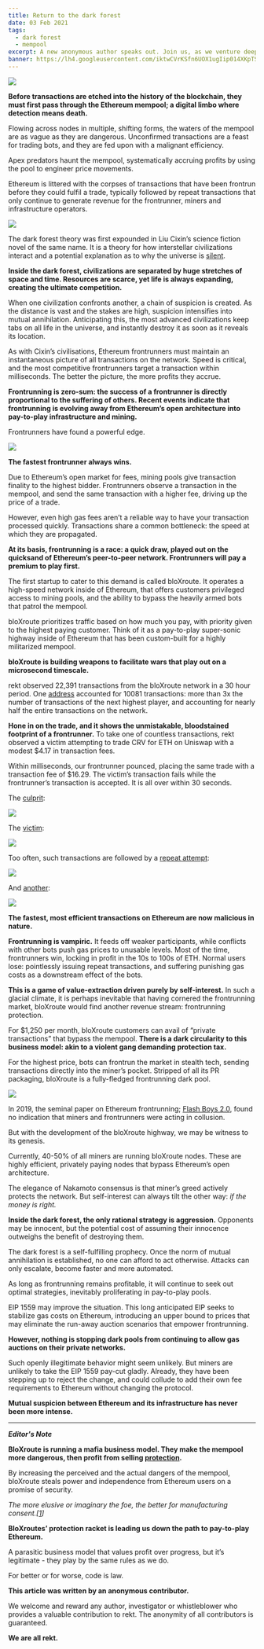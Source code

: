 ```yaml
---
title: Return to the dark forest
date: 03 Feb 2021
tags:
  - dark forest
  - mempool
excerpt: A new anonymous author speaks out. Join us, as we venture deep into the Dark Forest to uncover a mafia business model being operated by bloXrouteLabs. This protection racket turns Ethereum into a pay-to-play game, which only the frontrunners can win.
banner: https://lh4.googleusercontent.com/iktwCVrKSfn6UOX1ugIip014XKpTSpwNXbNv1GjBaFBxtvSqZdGNC8qGdqHpjCdmT_JZYMQ5E7OceWXGoHujsNVj7CCQdH4RCokX0SvEbsqSSadeMVzVLZHp-9rXGYbtTSGlQFmZ
---
```


![](https://lh4.googleusercontent.com/iktwCVrKSfn6UOX1ugIip014XKpTSpwNXbNv1GjBaFBxtvSqZdGNC8qGdqHpjCdmT_JZYMQ5E7OceWXGoHujsNVj7CCQdH4RCokX0SvEbsqSSadeMVzVLZHp-9rXGYbtTSGlQFmZ)

**Before transactions are etched into the history of the blockchain, they must first pass through the Ethereum mempool; a digital limbo where detection means death.**

Flowing across nodes in multiple, shifting forms, the waters of the mempool are as vague as they are dangerous. Unconfirmed transactions are a feast for trading bots, and they are fed upon with a malignant efficiency.

Apex predators haunt the mempool, systematically accruing profits by using the pool to engineer price movements.

Ethereum is littered with the corpses of transactions that have been frontrun before they could fulfil a trade, typically followed by repeat transactions that only continue to generate revenue for the frontrunner, miners and infrastructure operators.

![](https://lh4.googleusercontent.com/Ze_6wdupdomp2nAWyruTbdV_EpwUX1hCrSqQn6hYRQ4ykClx-C3fKOJfDdbXK2PoDAdJN8FKlJzW1LE6q9Lt2rxU0tVrQ0czRPcq5FfK2975SQfLMGdsVWx6SK6tkfsYr0UnV3Nm)

The dark forest theory was first expounded in Liu Cixin’s science fiction novel of the same name. It is a theory for how interstellar civilizations interact and a potential explanation as to why the universe is [silent](https://philosophy.stackexchange.com/questions/18127/dark-forest-postulate-used-to-explain-the-fermi-paradox).

**Inside the dark forest, civilizations are separated by huge stretches of space and time. Resources are scarce, yet life is always expanding, creating the ultimate competition.**

When one civilization confronts another, a chain of suspicion is created. As the distance is vast and the stakes are high, suspicion intensifies into mutual annihilation. Anticipating this, the most advanced civilizations keep tabs on all life in the universe, and instantly destroy it as soon as it reveals its location.

As with Cixin’s civilisations, Ethereum frontrunners must maintain an instantaneous picture of all transactions on the network. Speed is critical, and the most competitive frontrunners target a transaction within milliseconds. The better the picture, the more profits they accrue.

**Frontrunning is zero-sum: the success of a frontrunner is directly proportional to the suffering of others. Recent events indicate that frontrunning is evolving away from Ethereum’s open architecture into pay-to-play infrastructure and mining.**

Frontrunners have found a powerful edge.

![](https://lh3.googleusercontent.com/5qnXgd3wmTEyiiW29895tetcYAKMUN0XoWpRddEPi64-PuJlzn3ymXvYzjUgH5UpFTqPelLoxmGyRyZezaQd_5jnOC4YTRhcErQOMZakWNhr3yeLiZ8UU5zLr_qnu-0c3ieKgOmx)

**The fastest frontrunner always wins.**

Due to Ethereum’s open market for fees, mining pools give transaction finality to the highest bidder. Frontrunners observe a transaction in the mempool, and send the same transaction with a higher fee, driving up the price of a trade.

However, even high gas fees aren’t a reliable way to have your transaction processed quickly. Transactions share a common bottleneck: the speed at which they are propagated.

**At its basis, frontrunning is a race: a quick draw, played out on the quicksand of Ethereum’s peer-to-peer network. Frontrunners will pay a premium to play first.**

The first startup to cater to this demand is called bloXroute. It operates a high-speed network inside of Ethereum, that offers customers privileged access to mining pools, and the ability to bypass the heavily armed bots that patrol the mempool.

bloXroute prioritizes traffic based on how much you pay, with priority given to the highest paying customer. Think of it as a pay-to-play super-sonic highway inside of Ethereum that has been custom-built for a highly militarized mempool.

**bloXroute is building weapons to facilitate wars that play out on a microsecond timescale.**

rekt observed 22,391 transactions from the bloXroute network in a 30 hour period. One [address](https://etherscan.io/address/0xa57bd00134b2850b2a1c55860c9e9ea100fdd6cf) accounted for 10081 transactions: more than 3x the number of transactions of the next highest player, and accounting for nearly half the entire transactions on the network.

**Hone in on the trade, and it shows the unmistakable, bloodstained footprint of a frontrunner.** To take one of countless transactions, rekt observed a victim attempting to trade CRV for ETH on Uniswap with a modest $4.17 in transaction fees.

Within milliseconds, our frontrunner pounced, placing the same trade with a transaction fee of $16.29. The victim’s transaction fails while the frontrunner’s transaction is accepted. It is all over within 30 seconds.

The [culprit](https://etherscan.io/tx/0xafbba07b8638c2b9adba6320b12878518ceffd12b42fbed04506adf687a064a2):

![](https://lh4.googleusercontent.com/fG1SAIGuE4IRGiGtm-LKpCvAqt1X8aEsANDHBV9w4AHNLicD206CJkK0D66_DCThEh5j8KNHeclSk6LHbrVwH2Nj6Ls9EF4Uwjm4SGaE5N78TcuWyiJRmzpjVFOezOmVeAa_U9Nx)

The [victim](https://etherscan.io/tx/0xafbba07b8638c2b9adba6320b12878518ceffd12b42fbed04506adf687a064a2):

![](https://lh3.googleusercontent.com/edRRJu6b45A-Y-OOkLscdA6Z0b6VdgY9YufUsp8nh4EjytLceyezgeLEFwfWJwBalKrtNr2_d-RGT7Pagg6LT0gU5J1xbPoHqfUOd3Hl_2O8_ggrpIXXsrynpF7IIPZsWazGRCWx)

Too often, such transactions are followed by a [repeat attempt](https://etherscan.io/tx/0x83f14e55e4560a37deb60fc3f7103c5ea2a3ece0fce8c62c4f41c004057c3944):

![](https://lh3.googleusercontent.com/TfKlr15GdeXVna-GMqkcxt-rEQ7qE_1MmbUA_IkgSGbAQim2whKVsMAnOlTLjm5NmE6jKOio3HFcBvWTrkbGZX-IYSttdNW83A7-IgiovvHdckNi8lSTZNi_9_Ha4FpLbkYqM6tS)

And [another](https://etherscan.io/tx/0xc2dd31b7219f6601c6ad1c8cd0fc0b4d2dbbcdbd89e833a9e4c066907d564c82):

![](https://lh5.googleusercontent.com/QR5w3eRawnOI6dPp1f5nMRxwBJaeKl465hCxKN3F5-F6m02gKOs5u1uKTyORv5GlxpVldPaVJRJsycs2SkJgA55jV2Mh2gut73J7PWxeU6tJ18bRYGqBS52hLZQVlstd2UYWuKTg)

**The fastest, most efficient transactions on Ethereum are now malicious in nature.**

**Frontrunning is vampiric.** It feeds off weaker participants, while conflicts with other bots push gas prices to unusable levels. Most of the time, frontrunners win, locking in profit in the 10s to 100s of ETH. Normal users lose: pointlessly issuing repeat transactions, and suffering punishing gas costs as a downstream effect of the bots.

**This is a game of value-extraction driven purely by self-interest.** In such a glacial climate, it is perhaps inevitable that having cornered the frontrunning market, bloXroute would find another revenue stream: frontrunning protection.

For $1,250 per month, bloXroute customers can avail of “private transactions” that bypass the mempool. **There is a dark circularity to this business model: akin to a violent gang demanding protection tax.**

For the highest price, bots can frontrun the market in stealth tech, sending transactions directly into the miner’s pocket. Stripped of all its PR packaging, bloXroute is a fully-fledged frontrunning dark pool.

![](https://lh3.googleusercontent.com/0Jg2ErrAP6KEX0jbVstwqbdkno7gh2JeqVcR1E2rcnjetvYApdtYuXu4CrofHLRxDxxBfzG0X2wpRe1nnTU1U5UXPQb6FgKsvV3IqirCbIjauLUVLUnhghqSUSlB1QY4DYVvOLgk)

In 2019, the seminal paper on Ethereum frontrunning; [Flash Boys 2.0](https://arxiv.org/pdf/1904.05234.pdf), found no indication that miners and frontrunners were acting in collusion.

But with the development of the bloXroute highway, we may be witness to its genesis.

Currently, 40-50% of all miners are running bloXroute nodes. These are highly efficient, privately paying nodes that bypass Ethereum’s open architecture.

The elegance of Nakamoto consensus is that miner’s greed actively protects the network. But self-interest can always tilt the other way: _if the money is right._

**Inside the dark forest, the only rational strategy is aggression.** Opponents may be innocent, but the potential cost of assuming their innocence outweighs the benefit of destroying them.

The dark forest is a self-fulfilling prophecy. Once the norm of mutual annihilation is established, no one can afford to act otherwise. Attacks can only escalate, become faster and more automated.

As long as frontrunning remains profitable, it will continue to seek out optimal strategies, inevitably proliferating in pay-to-play pools.

EIP 1559 may improve the situation. This long anticipated EIP seeks to stabilize gas costs on Ethereum, introducing an upper bound to prices that may eliminate the run-away auction scenarios that empower frontrunning.

**However, nothing is stopping dark pools from continuing to allow gas auctions on their private networks.**

Such openly illegitimate behavior might seem unlikely. But miners are unlikely to take the EIP 1559 pay-cut gladly. Already, they have been stepping up to reject the change, and could collude to add their own fee requirements to Ethereum without changing the protocol.

**Mutual suspicion between Ethereum and its infrastructure has never been more intense.**

---

_**Editor's Note**_

**BloXroute is running a mafia business model. They make the mempool more dangerous, then profit from selling [protection](https://docs.bloxroute.com/apis/frontrunning-protection).**

By increasing the perceived and the actual dangers of the mempool, bloXroute steals power and independence from Ethereum users on a promise of security.

_The more elusive or imaginary the foe, the better for manufacturing consent.[[1](https://en.wikipedia.org/wiki/A_Short_History_of_Progress)]_

**BloXroutes’ protection racket is leading us down the path to pay-to-play Ethereum.**

A parasitic business model that values profit over progress, but it’s legitimate - they play by the same rules as we do.

For better or for worse, code is law.

**This article was written by an anonymous contributor.**

We welcome and reward any author, investigator or whistleblower who provides a valuable contribution to rekt. The anonymity of all contributors is guaranteed.

**We are all rekt.**
